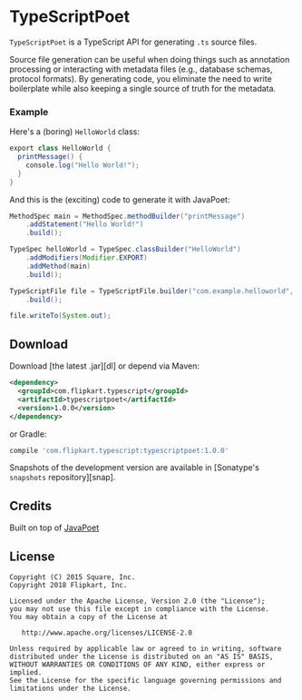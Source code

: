 TypeScriptPoet
========

`TypeScriptPoet` is a TypeScript API for generating `.ts` source files.

Source file generation can be useful when doing things such as annotation processing or interacting
with metadata files (e.g., database schemas, protocol formats). By generating code, you eliminate
the need to write boilerplate while also keeping a single source of truth for the metadata.


### Example

Here's a (boring) `HelloWorld` class:

```java
export class HelloWorld {
  printMessage() {
    console.log("Hello World!");
  }
}
```

And this is the (exciting) code to generate it with JavaPoet:

```java
MethodSpec main = MethodSpec.methodBuilder("printMessage")
    .addStatement("Hello World!")
    .build();

TypeSpec helloWorld = TypeSpec.classBuilder("HelloWorld")
    .addModifiers(Modifier.EXPORT)
    .addMethod(main)
    .build();

TypeScriptFile file = TypeScriptFile.builder("com.example.helloworld", helloWorld)
    .build();

file.writeTo(System.out);
```
Download
--------

Download [the latest .jar][dl] or depend via Maven:
```xml
<dependency>
  <groupId>com.flipkart.typescript</groupId>
  <artifactId>typescriptpoet</artifactId>
  <version>1.0.0</version>
</dependency>
```
or Gradle:
```groovy
compile 'com.flipkart.typescript:typescriptpoet:1.0.0'
```

Snapshots of the development version are available in [Sonatype's `snapshots` repository][snap].


Credits
-------

Built on top of [JavaPoet](https://github.com/square/javapoet)

License
-------

    Copyright (C) 2015 Square, Inc.
    Copyright 2018 Flipkart, Inc.

    Licensed under the Apache License, Version 2.0 (the "License");
    you may not use this file except in compliance with the License.
    You may obtain a copy of the License at

       http://www.apache.org/licenses/LICENSE-2.0

    Unless required by applicable law or agreed to in writing, software
    distributed under the License is distributed on an "AS IS" BASIS,
    WITHOUT WARRANTIES OR CONDITIONS OF ANY KIND, either express or implied.
    See the License for the specific language governing permissions and
    limitations under the License.
